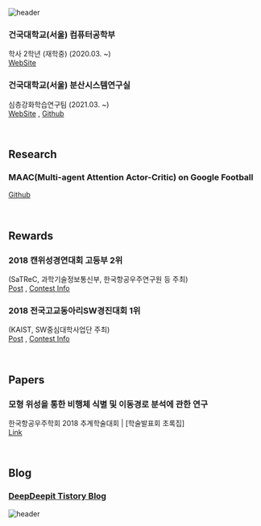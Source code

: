 ![header](https://capsule-render.vercel.app/api?type=waving&color=timeGradient&section=header&height=240&text=Hoeun%20Lee's%20Github&fontSize=40)

### 건국대학교(서울) 컴퓨터공학부
학사 2학년 (재학중) (2020.03. ~) <br>
[WebSite](http://cse.konkuk.ac.kr/main.do)

### 건국대학교(서울) 분산시스템연구실 
심층강화학습연구팀 (2021.03. ~) <br>
[WebSite](https://dmslab-konkuk.github.io/) , [Github](https://github.com/dmslab-konkuk)

<br>

## Research
### MAAC(Multi-agent Attention Actor-Critic) on Google Football
[Github](https://github.com/leehe228/TIL/tree/main/football) 

<br>

## Rewards
### 2018 캔위성경연대회 고등부 2위 
(SaTReC, 과학기술정보통신부, 한국항공우주연구원 등 주최) <br>
[Post](https://deepdeepit.tistory.com/45) , [Contest Info](http://cansat.kaist.ac.kr/)

### 2018 전국고교동아리SW경진대회 1위 
(KAIST, SW중심대학사업단 주최) <br>
[Post](https://deepdeepit.tistory.com/50) , [Contest Info](https://www.highschool-swcontest.com/)
 

<br>

## Papers
### 모형 위성을 통한 비행체 식별 및 이동경로 분석에 관한 연구
한국항공우주학회 2018 추계학술대회 | [학술발표회 초록집] <br>
[Link](http://ksas.or.kr/Publications/sub_05_11.asp) 


<br>

## Blog

### [DeepDeepit Tistory Blog](https://deepdeepit.tistory.com/)



![header](https://capsule-render.vercel.app/api?type=waving&color=timeGradient&section=footer)

